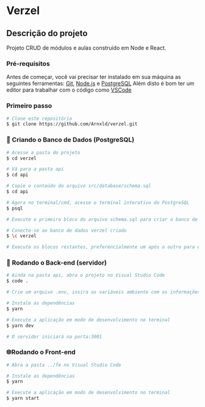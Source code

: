 
# Verzel

## Descrição do projeto

Projeto CRUD de módulos e aulas construído em Node e React.

### Pré-requisitos

Antes de começar, você vai precisar ter instalado em sua máquina as seguintes ferramentas:
[Git](https://git-scm.com), [Node.js](https://nodejs.org/en/) e [PostgreSQL](https://www.postgresql.org/)
Além disto é bom ter um editor para trabalhar com o código como [VSCode](https://code.visualstudio.com/)

### Primeiro passo

```bash
# Clone este repositório
$ git clone https://github.com/Arnxld/verzel.git
```


### 💾 Criando o Banco de Dados (PostgreSQL)
```bash
# Acesse a pasta do projeto
$ cd verzel

# Vá para a pasta api
$ cd api

# Copie o conteúdo do arquivo src/database/schema.sql
$ cd api

# Agora no terminal/cmd, acesse o terminal interativo do PostgreSQL
$ psql

# Execute o primeiro bloco do arquivo schema.sql para criar o banco de dados verzel

# Conecte-se ao banco de dados verzel criado
$ \c verzel

# Execute os blocos restantes, preferencialmente um após o outro para evitar erros
```


### 🎲 Rodando o Back-end (servidor)

```bash
# Ainda na pasta api, abra o projeto no Visual Studio Code
$ code .

# Crie um arquivo .env, insira as variáveis ambiente com as informações de usuário do PostgreSQL e o segredo para tokens JWT, conforme exemplo no arquivo .env.example

# Instale as dependências
$ yarn

# Execute a aplicação em modo de desenvolvimento no terminal
$ yarn dev

# O servidor iniciará na porta:3001
```

### 🌐Rodando o Front-end

```bash
# Abra a pasta ../fe no Visual Studio Code

# Instale as dependências
$ yarn

# Execute a aplicação em modo de desenvolvimento no terminal
$ yarn start
```
